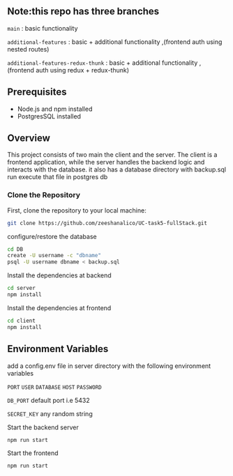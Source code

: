 ## Note:this repo has three branches
`main` : basic functionality

`additional-features` : basic + additional functionality ,(frontend auth using nested routes)

`additional-features-redux-thunk` : basic + additional functionality ,(frontend auth using redux + redux-thunk)



## Prerequisites

- Node.js and npm installed
- PostgresSQL installed
  
## Overview

This project consists of two main  the client and the server. The client is a frontend application, while the server handles the backend logic and interacts with the database.
it also has a database directory with backup.sql run execute that file in postgres db

### Clone the Repository

First, clone the repository to your local machine:
```bash
git clone https://github.com/zeeshanalico/UC-task5-fullStack.git
```
configure/restore the database
```bash
cd DB
create -U username -c "dbname"
psql -U username dbname < backup.sql
```

Install the dependencies at backend
```bash
cd server
npm install
```

Install the dependencies at frontend
```bash
cd client
npm install
```
## Environment Variables

add a config.env file in server directory with the following environment variables

`PORT` 
`USER` 
`DATABASE`
`HOST`
`PASSWORD`

`DB_PORT` default port i.e 5432 

`SECRET_KEY` any random string


Start the backend server
```bash
npm run start
```
Start the frontend
```bash
npm run start
```



